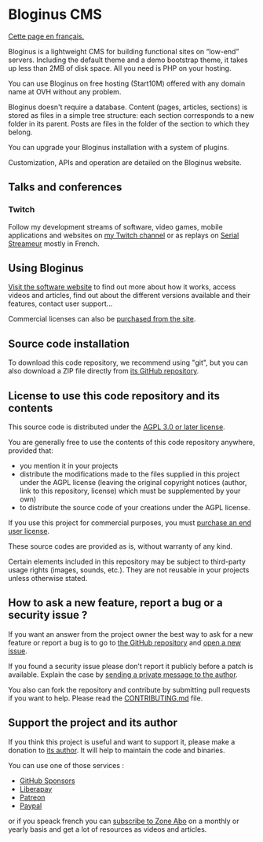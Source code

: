 # Bloginus CMS

[Cette page en français.](LISEZMOI.md)

Bloginus is a lightweight CMS for building functional sites on “low-end” servers. Including the default theme and a demo bootstrap theme, it takes up less than 2MB of disk space. All you need is PHP on your hosting.

You can use Bloginus on free hosting (Start10M) offered with any domain name at OVH without any problem.

Bloginus doesn't require a database. Content (pages, articles, sections) is stored as files in a simple tree structure: each section corresponds to a new folder in its parent. Posts are files in the folder of the section to which they belong.

You can upgrade your Bloginus installation with a system of plugins.

Customization, APIs and operation are detailed on the Bloginus website.

## Talks and conferences

### Twitch

Follow my development streams of software, video games, mobile applications and websites on [my Twitch channel](https://www.twitch.tv/patrickpremartin) or as replays on [Serial Streameur](https://serialstreameur.fr) mostly in French.

## Using Bloginus

[Visit the software website](https://bloginus.olfsoftware.fr) to find out more about how it works, access videos and articles, find out about the different versions available and their features, contact user support...

Commercial licenses can also be [purchased from the site](https://bloginus-lescript.fr/c/_1_-acheter.html).

## Source code installation

To download this code repository, we recommend using "git", but you can also download a ZIP file directly from [its GitHub repository](https://github.com/DeveloppeurPascal/Bloginus-CMS).

## License to use this code repository and its contents

This source code is distributed under the [AGPL 3.0 or later license](https://choosealicense.com/licenses/agpl-3.0/).

You are generally free to use the contents of this code repository anywhere, provided that:
* you mention it in your projects
* distribute the modifications made to the files supplied in this project under the AGPL license (leaving the original copyright notices (author, link to this repository, license) which must be supplemented by your own)
* to distribute the source code of your creations under the AGPL license.

If you use this project for commercial purposes, you must [purchase an end user license](https://bloginus-lescript.fr/c/_1_-acheter.html).

These source codes are provided as is, without warranty of any kind.

Certain elements included in this repository may be subject to third-party usage rights (images, sounds, etc.). They are not reusable in your projects unless otherwise stated.

## How to ask a new feature, report a bug or a security issue ?

If you want an answer from the project owner the best way to ask for a new feature or report a bug is to go to [the GitHub repository](https://github.com/DeveloppeurPascal/Bloginus-CMS) and [open a new issue](https://github.com/DeveloppeurPascal/Bloginus-CMS/issues).

If you found a security issue please don't report it publicly before a patch is available. Explain the case by [sending a private message to the author](https://developpeur-pascal.fr/nous-contacter.php).

You also can fork the repository and contribute by submitting pull requests if you want to help. Please read the [CONTRIBUTING.md](CONTRIBUTING.md) file.

## Support the project and its author

If you think this project is useful and want to support it, please make a donation to [its author](https://github.com/DeveloppeurPascal). It will help to maintain the code and binaries.

You can use one of those services :

* [GitHub Sponsors](https://github.com/sponsors/DeveloppeurPascal)
* [Liberapay](https://liberapay.com/PatrickPremartin)
* [Patreon](https://www.patreon.com/patrickpremartin)
* [Paypal](https://www.paypal.com/paypalme/patrickpremartin)

or if you speack french you can [subscribe to Zone Abo](https://zone-abo.fr/nos-abonnements.php) on a monthly or yearly basis and get a lot of resources as videos and articles.
